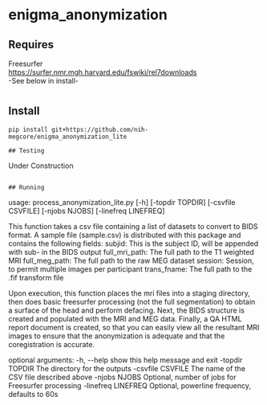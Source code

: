 # enigma_anonymization
## Requires
Freesurfer <br>
https://surfer.nmr.mgh.harvard.edu/fswiki/rel7downloads <br>
-See below in install-

#
## Install
```
pip install git+https://github.com/nih-megcore/enigma_anonymization_lite
```
```
## Testing
```
Under Construction 
```

## Running
```
usage: process_anonymization_lite.py [-h] [-topdir TOPDIR]
                                [-csvfile CSVFILE] [-njobs NJOBS]
				[-linefreq LINEFREQ]

This function takes a csv file containing a list of datasets to
convert to BIDS format. A sample file (sample.csv) is distributed
with this package and contains the following fields:
subjid: 	This is the subject ID, will be appended with sub- in the BIDS output
full_mri_path: 	The full path to the T1 weighted MRI
full_meg_path: 	The full path to the raw MEG dataset
session:	Session, to permit multiple images per participant
trans_fname:	The full path to the .fif transform file

Upon execution, this function places the mri files into a staging directory, then does
basic freesurfer processing (not the full segmentation) to obtain a surface of the 
head and perform defacing. Next, the BIDS structure is created and populated
with the MRI and MEG data. Finally, a QA HTML report document is created, so that you
can easily view all the resultant MRI images to ensure that the anonymization
is adequate and that the coregistration is accurate.

optional arguments:
  -h, --help            show this help message and exit
  -topdir TOPDIR        The directory for the outputs
  -csvfile CSVFILE	The name of the CSV file described above
  -njobs NJOBS		Optional, number of jobs for Freesurfer processing
  -linefreq LINEFREQ	Optional, powerline frequency, defaults to 60s

```
